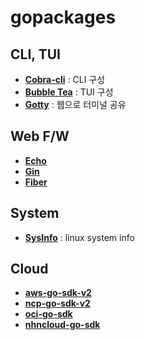 # gopackages

## CLI, TUI

- **[Cobra-cli](github.com/spf13/cobra)** : CLI 구성
- **[Bubble Tea](github.com/charmbracelet/bubbletea)** : TUI 구성
- **[Gotty](github.com/yudai/gotty)** : 웹으로 터미널 공유

## Web F/W

- **[Echo](github.com/labstack/echo/v4)**
- **[Gin](github.com/gin-gonic/gin)**
- **[Fiber](github.com/gofiber/fiber/v3)**

## System

- **[SysInfo](github.com/zcalusic/sysinfo)** : linux system info

## Cloud

- **[aws-go-sdk-v2](github.com/aws/aws-sdk-go-v2)**
- **[ncp-go-sdk-v2](github.com/NaverCloudPlatform/ncloud-sdk-go-v2)**
- **[oci-go-sdk](github.com/oracle/oci-go-sdk)**
- **[nhncloud-go-sdk](github.com/cloud-barista/nhncloud-sdk-go)**